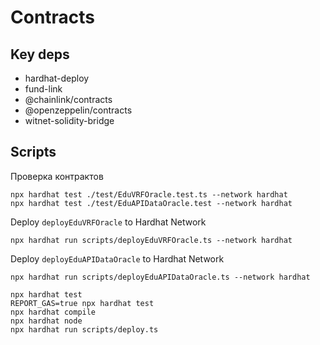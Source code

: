 # Contracts

## Key deps

- hardhat-deploy
- fund-link
- @chainlink/contracts
- @openzeppelin/contracts
- witnet-solidity-bridge

## Scripts


Проверка контрактов 
```
npx hardhat test ./test/EduVRFOracle.test.ts --network hardhat
npx hardhat test ./test/EduAPIDataOracle.test --network hardhat

```

Deploy `deployEduVRFOracle` to Hardhat Network
```
npx hardhat run scripts/deployEduVRFOracle.ts --network hardhat
```

Deploy `deployEduAPIDataOracle` to Hardhat Network
```
npx hardhat run scripts/deployEduAPIDataOracle.ts --network hardhat
```

```shell
npx hardhat test
REPORT_GAS=true npx hardhat test
npx hardhat compile
npx hardhat node
npx hardhat run scripts/deploy.ts
```
